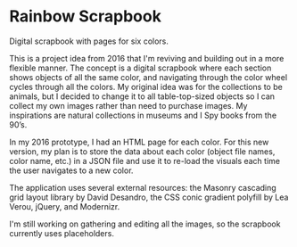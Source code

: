 # Rainbow Scrapbook
Digital scrapbook with pages for six colors.
 
This is a project idea from 2016 that I'm reviving and building out in a more flexible manner. The concept is a digital scrapbook where each section shows objects of all the same color, and navigating through the color wheel cycles through all the colors. My original idea was for the collections to be animals, but I decided to change it to all table-top-sized objects so I can collect my own images rather than need to purchase images. My inspirations are natural collections in museums and I Spy books from the 90’s.

In my 2016 prototype, I had an HTML page for each color. For this new version, my plan is to store the data about each color (object file names, color name, etc.) in a JSON file and use it to re-load the visuals each time the user navigates to a new color.

The application uses several external resources: the Masonry cascading grid layout library by David Desandro, the CSS conic gradient polyfill by Lea Verou, jQuery, and Modernizr. 

I'm still working on gathering and editing all the images, so the scrapbook currently uses placeholders.

